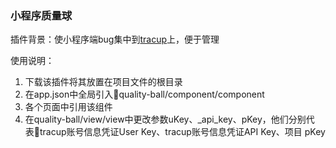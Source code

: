 ### 小程序质量球

插件背景：使小程序端bug集中到[tracup](https://www.tracup.com/)上，便于管理

使用说明：

1. 下载该插件将其放置在项目文件的根目录
2. 在app.json中全局引入quality-ball/component/component
3. 各个页面中引用该组件
4. 在quality-ball/view/view中更改参数uKey、_api_key、pKey，他们分别代表tracup账号信息凭证User Key、tracup账号信息凭证API Key、项目 pKey
